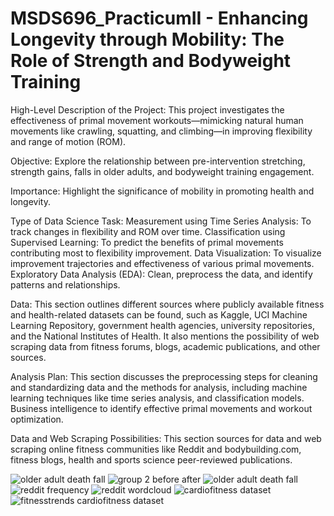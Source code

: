 # MSDS696_PracticumII - Enhancing Longevity through Mobility: The Role of Strength and Bodyweight Training
High-Level Description of the Project: This project investigates the effectiveness of primal movement workouts—mimicking natural human movements like crawling, squatting, and climbing—in improving flexibility and range of motion (ROM). 

Objective: Explore the relationship between pre-intervention stretching, strength gains, falls in older adults, and bodyweight training engagement.

Importance: Highlight the significance of mobility in promoting health and longevity.

Type of Data Science Task: Measurement using Time Series Analysis: To track changes in flexibility and ROM over time. Classification using Supervised Learning: To predict the benefits of primal movements contributing most to flexibility improvement. Data Visualization: To visualize improvement trajectories and effectiveness of various primal movements. 
Exploratory Data Analysis (EDA): Clean, preprocess the data, and identify patterns and relationships.

Data: This section outlines different sources where publicly available fitness and health-related datasets can be found, such as Kaggle, UCI Machine Learning Repository, government health agencies, university repositories, and the National Institutes of Health. It also mentions the possibility of web scraping data from fitness forums, blogs, academic publications, and other sources.

Analysis Plan: This section discusses the preprocessing steps for cleaning and standardizing data and the methods for analysis, including machine learning techniques like time series analysis, and classification models. Business intelligence to identify effective primal movements and workout optimization.

Data and Web Scraping Possibilities: This section sources for data and web scraping online fitness communities like Reddit and bodybuilding.com, fitness blogs, health and sports science peer-reviewed publications.

![older adult death fall](https://github.com/user-attachments/assets/0dc2fe38-fc82-4c9b-b5f5-585154c196df)
![group 2 before after](https://github.com/user-attachments/assets/82a10ecb-3790-4189-9d15-98d751d63074)
![older adult death fall](https://github.com/user-attachments/assets/5ce332f5-e5d3-4d1f-baf0-2b9b7e304c20)![reddit frequency](https://github.com/user-attachments/assets/953a0c03-aa57-4f79-ae01-9ee2d7071c60)
![reddit wordcloud](https://github.com/user-attachments/assets/7032cf62-afa8-4b36-b927-695c0b02f6a0)
![cardiofitness dataset](https://github.com/user-attachments/assets/5735c85d-9ee9-4729-badf-fe2c54690727)
![fitnesstrends cardiofitness dataset](https://github.com/user-attachments/assets/7ab5d31b-724f-4aa7-a3db-f7ff35b3f669)
